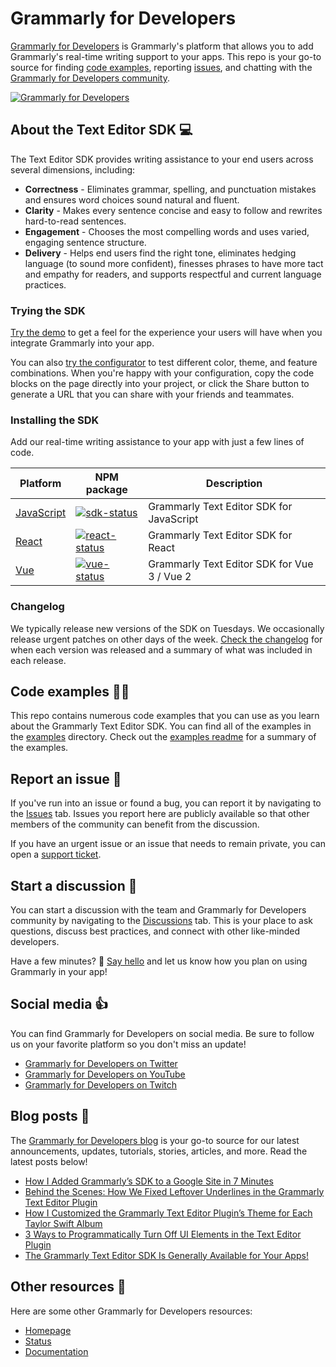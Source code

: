 # Grammarly for Developers

[Grammarly for Developers]((https://developer.grammarly.com)) is Grammarly's platform that allows you to add Grammarly's real-time writing support to your apps. This repo is your go-to source for finding [code examples](./examples/readme.md), reporting [issues](https://github.com/grammarly/grammarly-for-developers/issues), and chatting with the [Grammarly for Developers community](https://github.com/grammarly/grammarly-for-developers/discussions).

[![Grammarly for Developers](https://github.com/grammarly/grammarly-for-developers/blob/main/docs/sdk_product_animation.gif)](https://developer.grammarly.com)

## About the Text Editor SDK 💻
The Text Editor SDK provides writing assistance to your end users across several dimensions, including:
- **Correctness** - Eliminates grammar, spelling, and punctuation mistakes and ensures word choices sound natural and fluent.
- **Clarity** - Makes every sentence concise and easy to follow and rewrites hard-to-read sentences.
- **Engagement** - Chooses the most compelling words and uses varied, engaging sentence structure.
- **Delivery** - Helps end users find the right tone, eliminates hedging language (to sound more confident), finesses phrases to have more tact and empathy for readers, and supports respectful and current language practices.

### Trying the SDK
[Try the demo](https://developer.grammarly.com/docs/demo) to get a feel for the experience your users will have when you integrate Grammarly into your app.

You can also [try the configurator](https://developer.grammarly.com/configure) to test different color, theme, and feature combinations. When you're happy with your configuration, copy the code blocks on the page directly into your project, or click the Share button to generate a URL that you can share with your friends and teammates.

### Installing the SDK
Add our real-time writing assistance to your app with just a few lines of code.

| Platform       | NPM package                       | Description                                             |
| ---------------| --------------------------------- | ------------------------------------------------------- |
| [JavaScript]   | [![sdk-status]][sdk-package]      | Grammarly Text Editor SDK for JavaScript                |
| [React]        | [![react-status]][react-package]  | Grammarly Text Editor SDK for React                     |
| [Vue]          | [![vue-status]][vue-package]      | Grammarly Text Editor SDK for Vue 3 / Vue 2             |

[JavaScript]: https://developer.grammarly.com/docs/editor-sdk-intro
[React]: https://developer.grammarly.com/docs/editor-sdk-react
[Vue]: https://developer.grammarly.com/docs/editor-sdk-vue

[sdk-status]: https://img.shields.io/npm/v/@grammarly/editor-sdk.svg?style=flat&color=green&label=@grammarly/editor-sdk
[sdk-package]: https://www.npmjs.com/package/@grammarly/editor-sdk
[react-status]: https://img.shields.io/npm/v/@grammarly/editor-sdk-react.svg?style=flat&color=green&label=@grammarly/editor-sdk-react
[react-package]: https://www.npmjs.com/package/@grammarly/editor-sdk-react
[vue-status]: https://img.shields.io/npm/v/@grammarly/editor-sdk-vue.svg?style=flat&color=green&label=@grammarly/editor-sdk-vue
[vue-package]: https://www.npmjs.com/package/@grammarly/editor-sdk-vue

### Changelog
We typically release new versions of the SDK on Tuesdays. We occasionally release urgent patches on other days of the week. [Check the changelog](https://developer.grammarly.com/docs/changelog/) for when each version was released and a summary of what was included in each release. 

## Code examples 🧑‍💻

This repo contains numerous code examples that you can use as you learn about the Grammarly Text Editor SDK. You can find all of the examples in the [examples](./examples) directory. Check out the [examples readme](./examples/readme.md) for a summary of the examples.

## Report an issue 🐞

If you've run into an issue or found a bug, you can report it by navigating to the [Issues](https://github.com/grammarly/grammarly-for-developers/issues) tab. Issues you report here are publicly available so that other members of the community can benefit from the discussion.

If you have an urgent issue or an issue that needs to remain private, you can open a [support ticket](https://support.grammarly.com/hc/en-us/requests/new#/resolve-a-technical-issue/text-editor-sdk-api-/).

## Start a discussion 💬

You can start a discussion with the team and Grammarly for Developers community by navigating to the [Discussions](https://github.com/grammarly/grammarly-for-developers/discussions) tab. This is your place to ask questions, discuss best practices, and connect with other like-minded developers.

Have a few minutes? 👋 [Say hello](https://github.com/grammarly/grammarly-for-developers/discussions/9) and let us know how you plan on using Grammarly in your app!

## Social media 👍

You can find Grammarly for Developers on social media. Be sure to follow us on your favorite platform so you don't miss an update!

- [Grammarly for Developers on Twitter](https://twitter.com/GrammarlyDevs)
- [Grammarly for Developers on YouTube](https://www.youtube.com/channel/UCQ7exNMjFiVoPI5gebc7FNA)
- [Grammarly for Developers on Twitch](https://www.twitch.tv/GrammarlyDevs)

## Blog posts 📕
The [Grammarly for Developers blog](https://www.grammarly.com/blog/developer/) is your go-to source for our latest announcements, updates, tutorials, stories, articles, and more. Read the latest posts below!

<!-- BLOG-POST-LIST:START -->
- [How I Added Grammarly’s SDK to a Google Site in 7 Minutes](https://www.grammarly.com/blog/developer/how-to-use-grammarly-text-editor-sdk-with-google-sites/)
- [Behind the Scenes: How We Fixed Leftover Underlines in the Grammarly Text Editor Plugin](https://www.grammarly.com/blog/developer/how-we-fixed-leftover-underlines-text-editor-plugin/)
- [How I Customized the Grammarly Text Editor Plugin’s Theme for Each Taylor Swift Album](https://www.grammarly.com/blog/developer/how-to-customize-text-editor-plugin-theme-taylor-swift-album/)
- [3 Ways to Programmatically Turn Off UI Elements in the Text Editor Plugin](https://www.grammarly.com/blog/developer/programmatically-turn-off-ui-elements/)
- [The Grammarly Text Editor SDK Is Generally Available for Your Apps!](https://www.grammarly.com/blog/developer/grammarly-text-editor-sdk-generally-available/)
<!-- BLOG-POST-LIST:END -->

## Other resources 📖

Here are some other Grammarly for Developers resources:
- [Homepage](https://developer.grammarly.com)
- [Status](https://status.grammarly.com/)
- [Documentation](https://developer.grammarly.com/docs/)
